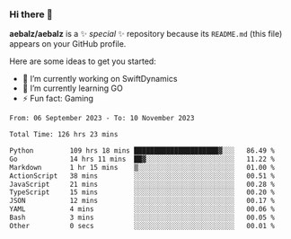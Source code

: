 ### Hi there 👋

**aebalz/aebalz** is a ✨ _special_ ✨ repository because its `README.md` (this file) appears on your GitHub profile.

Here are some ideas to get you started:

- 🔭 I’m currently working on SwiftDynamics
- 🌱 I’m currently learning GO
-  ⚡ Fun fact: Gaming
  
  <!--
- 👯 I’m looking to collaborate on ...
- 🤔 I’m looking for help with ...
- 💬 Ask me about ...
- 📫 How to reach me: ...
- 😄 Pronouns: ...
-->

<!--START_SECTION:waka-->

```txt
From: 06 September 2023 - To: 10 November 2023

Total Time: 126 hrs 23 mins

Python         109 hrs 18 mins █████████████████████▓░░░   86.49 %
Go             14 hrs 11 mins  ██▓░░░░░░░░░░░░░░░░░░░░░░   11.22 %
Markdown       1 hr 15 mins    ▒░░░░░░░░░░░░░░░░░░░░░░░░   01.00 %
ActionScript   38 mins         ░░░░░░░░░░░░░░░░░░░░░░░░░   00.51 %
JavaScript     21 mins         ░░░░░░░░░░░░░░░░░░░░░░░░░   00.28 %
TypeScript     15 mins         ░░░░░░░░░░░░░░░░░░░░░░░░░   00.20 %
JSON           12 mins         ░░░░░░░░░░░░░░░░░░░░░░░░░   00.17 %
YAML           4 mins          ░░░░░░░░░░░░░░░░░░░░░░░░░   00.06 %
Bash           3 mins          ░░░░░░░░░░░░░░░░░░░░░░░░░   00.05 %
Other          0 secs          ░░░░░░░░░░░░░░░░░░░░░░░░░   00.01 %
```

<!--END_SECTION:waka-->
